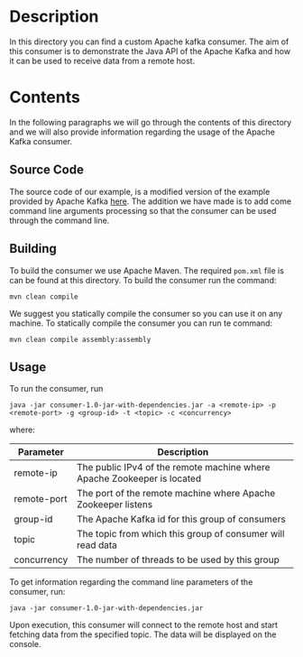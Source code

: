 # Description
In this directory you can find a custom Apache kafka consumer. The aim of this
consumer is to demonstrate the Java API of the Apache Kafka and how it can be
used to receive data from a remote host.


# Contents
In the following paragraphs we will go through the contents of this directory
and we will also provide information regarding the usage of the Apache Kafka
consumer.

## Source Code
The source code of our example, is a modified version of the example provided
by Apache Kafka [here]. The addition we have made is to add come command line
arguments processing so that the consumer can be used through the command line.

## Building
To build the consumer we use Apache Maven. The required `pom.xml` file is can
be found at this directory. To build the consumer run the command:

```
mvn clean compile
```

We suggest you statically compile the consumer so you can use it on any machine.
To statically compile the consumer you can run te command:

```
mvn clean compile assembly:assembly
```

## Usage
To run the consumer, run

```
java -jar consumer-1.0-jar-with-dependencies.jar -a <remote-ip> -p <remote-port> -g <group-id> -t <topic> -c <concurrency>
```

where:

| Parameter   | Description
| ----------- | -----------
| remote-ip   | The public IPv4 of the remote machine where Apache Zookeeper is located
| remote-port | The port of the remote machine where Apache Zookeeper listens
| group-id    | The Apache Kafka id for this group of consumers
| topic       | The topic from which this group of consumer will read data
| concurrency | The number of threads to be used by this group

To get information regarding the command line parameters of the consumer, run:

```
java -jar consumer-1.0-jar-with-dependencies.jar
```

Upon execution, this consumer will connect to the remote host and start fetching
data from the specified topic. The data will be displayed on the console.

[here]: https://cwiki.apache.org/confluence/display/KAFKA/Consumer+Group+Example
